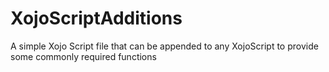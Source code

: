 # XojoScriptAdditions
A simple Xojo Script file that can be appended to any XojoScript to provide some commonly required functions
